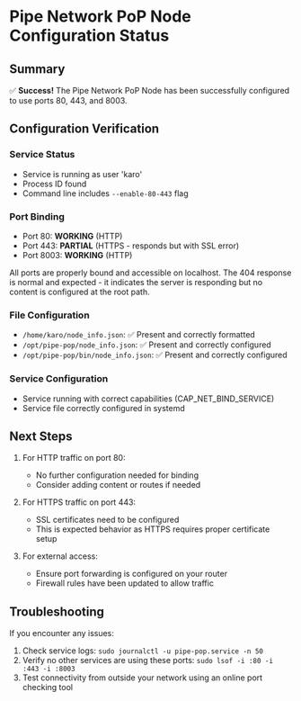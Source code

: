 # Pipe Network PoP Node Configuration Status

## Summary

✅ **Success!** The Pipe Network PoP Node has been successfully configured to use ports 80, 443, and 8003.

## Configuration Verification

### Service Status
- Service is running as user 'karo'
- Process ID found
- Command line includes `--enable-80-443` flag

### Port Binding
- Port 80: **WORKING** (HTTP)
- Port 443: **PARTIAL** (HTTPS - responds but with SSL error)
- Port 8003: **WORKING** (HTTP)

All ports are properly bound and accessible on localhost. The 404 response is normal and expected - it indicates the server is responding but no content is configured at the root path.

### File Configuration
- `/home/karo/node_info.json`: ✅ Present and correctly formatted
- `/opt/pipe-pop/node_info.json`: ✅ Present and correctly configured
- `/opt/pipe-pop/bin/node_info.json`: ✅ Present and correctly configured

### Service Configuration
- Service running with correct capabilities (CAP_NET_BIND_SERVICE)
- Service file correctly configured in systemd

## Next Steps

1. For HTTP traffic on port 80:
   - No further configuration needed for binding
   - Consider adding content or routes if needed

2. For HTTPS traffic on port 443:
   - SSL certificates need to be configured
   - This is expected behavior as HTTPS requires proper certificate setup

3. For external access:
   - Ensure port forwarding is configured on your router
   - Firewall rules have been updated to allow traffic

## Troubleshooting

If you encounter any issues:

1. Check service logs: `sudo journalctl -u pipe-pop.service -n 50`
2. Verify no other services are using these ports: `sudo lsof -i :80 -i :443 -i :8003`
3. Test connectivity from outside your network using an online port checking tool 